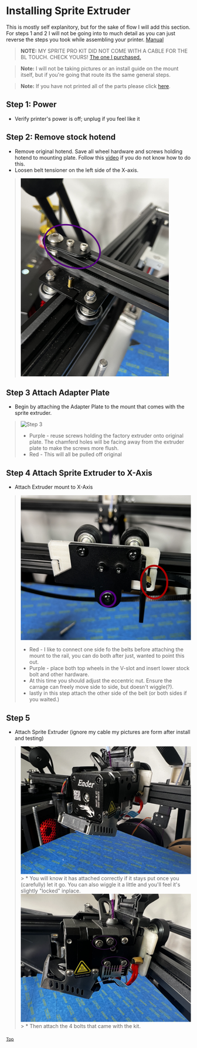 # Installing Sprite Extruder
This is mostly self explanitory, but for the sake of flow I will add this section. For steps 1 and 2 I will not be going into to much detail as you can just reverse the steps you took while assembling your printer. [Manual](https://www.creality.com/pages/download-ender-5-plus) 

> **NOTE:** MY SPRITE PRO KIT DID NOT COME WITH A CABLE FOR THE BL TOUCH. CHECK YOURS! [The one I purchased.](https://amzn.to/3ZOp1AR)

> **Note:** I will not be taking pictures or an install guide on the mount itself, but if you're going that route its the same general steps.

> **Note:**  If you have not printed all of the parts please click [here](Printing%20Sprite%20Extruder%20Parts.md).


## Step 1: Power
* Verify printer's power is off; unplug if you feel like it

## Step 2: Remove stock hotend
* Remove original hotend. Save all wheel hardware and screws holding hotend to mounting plate. Follow this [video](https://www.youtube.com/watch?v=nbmqpncobn8) if you do not know how to do this.
* Loosen belt tensioner on the left side of the X-axis.
>![Belt Tensioner](../Files/Belt%20tensioner%20Smaller.png) 


## Step 3 Attach Adapter Plate
* Begin by attaching the Adapter Plate to the mount that comes with the sprite extruder.
>![Step 3](../Files/Sprite%20install%201_1.1.1.png)
 > * Purple - reuse screws holding the factory extruder onto original plate. The chamferd holes will be facing away from the extruder plate to make the screws more flush.
 > * Red - This will all be pulled off original 

## Step 4 Attach Sprite Extruder to X-Axis
* Attach Extruder mount to X-Axis

>![Alt text](../Files/mounting%20to%20x-axis.png)
 > * Red - I like to connect one side fo the belts before attaching the mount to the rail, you can do both after just, wanted to point this out.
 > * Purple - place both top wheels in the V-slot and insert lower stock bolt and other hardware.
 > * At this time you should adjust the eccentric nut. Ensure the carrage can freely move side to side, but doesn't wiggle(?). 
 > * lastly in this step attach the other side of the belt (or both sides if you waited.)

 ## Step 5
  * Attach Sprite Extruder (ignore my cable my pictures are form after install and testing)
> ![Alt text](../Files/IMG_1109.jpg)
    > * You will know it has attached correctly if it stays put once you (carefully) let it go. You can also wiggle it a little and you'll feel it's slightly "locked" inplace.
> ![Alt text](../Files/IMG_1110.jpg)
    >  * Then attach the 4 bolts that came with the kit. 



<sub>[Top](#installing-sprite-extruder)


